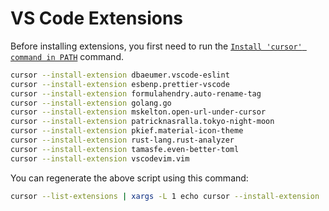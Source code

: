 # VS Code Extensions

Before installing extensions, you first need to run the
[`Install 'cursor' command in PATH`](https://code.visualstudio.com/docs/setup/mac#_launching-from-the-command-line)
command.

```bash
cursor --install-extension dbaeumer.vscode-eslint
cursor --install-extension esbenp.prettier-vscode
cursor --install-extension formulahendry.auto-rename-tag
cursor --install-extension golang.go
cursor --install-extension mskelton.open-url-under-cursor
cursor --install-extension patricknasralla.tokyo-night-moon
cursor --install-extension pkief.material-icon-theme
cursor --install-extension rust-lang.rust-analyzer
cursor --install-extension tamasfe.even-better-toml
cursor --install-extension vscodevim.vim
```

You can regenerate the above script using this command:

```bash
cursor --list-extensions | xargs -L 1 echo cursor --install-extension | pbcopy
```
